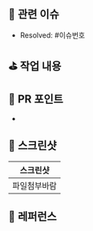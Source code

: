 ## 📮 관련 이슈
- Resolved: #이슈번호

## ⛳️ 작업 내용

<!-- 작업한 사항을 간략하게 적어주세요 -->

## 🌱 PR 포인트
-

## 📸 스크린샷
|스크린샷|
|:--:|
|파일첨부바람|

## 📎 레퍼런스

<!-- 참고한 레퍼런스가 있다면 기록해주세요 -->